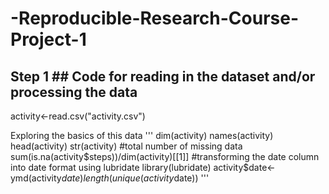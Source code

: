 # -Reproducible-Research-Course-Project-1

## Step 1  ## Code for reading in the dataset and/or processing the data

activity<-read.csv("activity.csv")

Exploring the basics of this data
'''
dim(activity)
names(activity)
head(activity)
str(activity)
#total number of missing data
sum(is.na(activity$steps))/dim(activity)[[1]]
#transforming the date column into date format using lubridate
library(lubridate)
activity$date<-ymd(activity$date)
length(unique(activity$date))
'''
